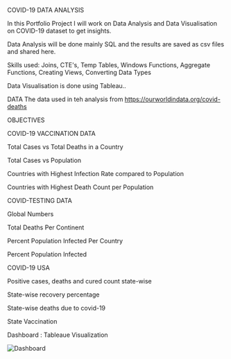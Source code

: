 
COVID-19 DATA ANALYSIS




In this Portfolio Project I will work on  Data Analysis and Data Visualisation on COVID-19 dataset to get insights.

Data Analysis will be done mainly SQL and the results are saved as csv files and shared here.

Skills used: Joins, CTE's, Temp Tables, Windows Functions, Aggregate Functions, Creating Views, Converting Data Types

Data Visualisation is done using Tableau..


DATA
The data used in teh analysis from
https://ourworldindata.org/covid-deaths

OBJECTIVES


COVID-19 VACCINATION DATA

Total Cases vs Total Deaths in a Country

Total Cases vs Population

Countries with Highest Infection Rate compared to Population

Countries with Highest Death Count per Population


COVID-TESTING DATA


Global Numbers

Total Deaths Per Continent

Percent Population Infected Per Country

Percent Population Infected



COVID-19 USA 


Positive cases, deaths and cured count state-wise

State-wise recovery percentage

State-wise deaths due to covid-19

State Vaccination 



Dashboard : Tableaue Visualization 


![Dashboard ](https://user-images.githubusercontent.com/54463299/156645081-cf1fbfc8-0541-47e5-8caa-ec2ff2fc7335.png)
